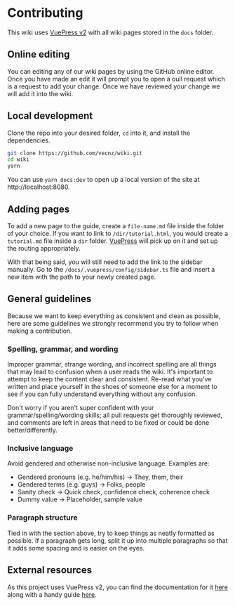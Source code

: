# Contributing
This wiki uses [VuePress v2](https://v2.vuepress.vuejs.org) with all wiki pages stored in the `docs` folder.

## Online editing
You can editing any of our wiki pages by using the GitHub online editor. Once you have made an edit it will prompt you to open a oull request which is a request to add your change. Once we have reviewed your change we will add it into the wiki.

## Local development

Clone the repo into your desired folder, `cd` into it, and install the dependencies.

```bash
git clone https://github.com/vecnz/wiki.git
cd wiki
yarn
```

You can use `yarn docs:dev` to open up a local version of the site at http://localhost:8080.

## Adding pages

To add a new page to the guide, create a `file-name.md` file inside the folder of your choice. If you want to link to `/dir/tutorial.html`, you would create a `tutorial.md` file inside a `dir` folder. [VuePress](https://v2.vuepress.vuejs.org) will pick up on it and set up the routing appropriately.

With that being said, you will still need to add the link to the sidebar manually. Go to the `/docs/.vuepress/config/sidebar.ts` file and insert a new item with the path to your newly created page.

## General guidelines

Because we want to keep everything as consistent and clean as possible, here are some guidelines we strongly recommend you try to follow when making a contribution.

### Spelling, grammar, and wording

Improper grammar, strange wording, and incorrect spelling are all things that may lead to confusion when a user reads the wiki. It's important to attempt to keep the content clear and consistent. Re-read what you've written and place yourself in the shoes of someone else for a moment to see if you can fully understand everything without any confusion.

Don't worry if you aren't super confident with your grammar/spelling/wording skills; all pull requests get thoroughly reviewed, and comments are left in areas that need to be fixed or could be done better/differently.

### Inclusive language

Avoid gendered and otherwise non-inclusive language. Examples are:

- Gendered pronouns (e.g. he/him/his) -> They, them, their
- Gendered terms (e.g. guys) -> Folks, people
- Sanity check -> Quick check, confidence check, coherence check
- Dummy value -> Placeholder, sample value

### Paragraph structure

Tied in with the section above, try to keep things as neatly formatted as possible. If a paragraph gets long, split it up into multiple paragraphs so that it adds some spacing and is easier on the eyes.

## External resources
As this project uses VuePress v2, you can find the documentation for it [here](https://v2.vuepress.vuejs.org) along with a handy guide 
[here](https://v2.vuepress.vuejs.org/guide/).
